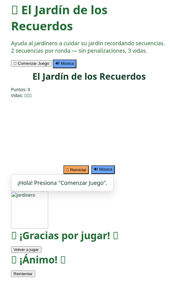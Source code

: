 <!DOCTYPE html>
<html lang="es">
<head>
<meta charset="utf-8" />
<meta name="viewport" content="width=device-width,initial-scale=1.0" />
<title>El Jardín de los Recuerdos 🌳</title>
<style>
  :root {
    --bottom-space: 200px;
  }
  html,body{
    height:100%;
    margin:0;
    font-family: system-ui, -apple-system, "Segoe UI", Roboto, Arial;
    background: url("https://cdn.pixabay.com/photo/2015/06/19/21/24/avenue-815297_1280.jpg") center/cover no-repeat fixed;
    color: #153e2e;
  }

  #startScreen {
    position:fixed; inset:0;
    display:flex; flex-direction:column; align-items:center; justify-content:center;
    background: rgba(255,255,255,0.86);
    z-index: 900;
    padding:20px; box-sizing:border-box; text-align:center;
  }
  #startScreen h1 { margin:0 0 8px; font-size:2.4rem; color:#1f6b34; }
  #startScreen p { color:#2b6a36; max-width:640px; font-size:1.1rem; }

  .btn {
    padding:10px 18px; border-radius:10px; border:0; cursor:pointer;
    background:#57b86a; color:white; font-size:1rem; margin:8px;
  }
  .btn.alt { background:#6ca3f5; }

  #gameContainer { display:none; padding:18px; min-height:100vh; box-sizing:border-box; }
  header.appbar { display:flex; justify-content:center; margin-bottom:8px; }
  header.appbar h2 { margin:0; font-size:1.8rem; color:#143e29; background: rgba(255,255,255,0.7); padding:6px 14px; border-radius:8px; }

  .hud { display:flex; justify-content:space-between; align-items:center; gap:12px; margin-bottom:10px; color:#1e6b2a; font-size:1.2rem; font-weight:bold; }
  #elements {
    display:grid;
    gap:14px;
    justify-content:center;
    padding-bottom: var(--bottom-space);
    margin-top:6px;
  }
  .cell {
    width:84px; height:84px; border-radius:12px; background: rgba(255,255,255,0.95);
    display:flex; align-items:center; justify-content:center; font-size:40px;
    box-shadow:0 6px 14px rgba(0,0,0,0.12);
    touch-action: manipulation; user-select:none;
  }
  .cell.active { transform: scale(1.08); background:#c7f1d6; transition: all .16s; }

  #gardenerWrapper {
    position:fixed; right:12px; bottom:12px; display:flex; flex-direction:column; align-items:center;
    gap:10px; z-index:1000; pointer-events:none;
  }
  #speechBubble {
    min-width:200px; max-width:300px; font-size:18px; background: rgba(255,255,255,0.98);
    color:#173d2a; border-radius:12px; padding:14px; border:2px solid rgba(0,0,0,0.1);
    box-shadow:0 10px 26px rgba(0,0,0,0.12);
    text-align:center;
  }
  #speechBubble.error { background:#ff4d4d; color:white; font-weight:bold; }
  #gardenerImg { width:120px; display:block; }

  .overlay { position:fixed; inset:0; display:none; align-items:center; justify-content:center; z-index:1200; background: rgba(255,255,255,0.95); text-align:center; }
  .overlay h2 { color:#1f6b34; margin:0 0 8px; font-size:2rem; }

  @media(max-width:520px){
    .cell{ width:72px; height:72px; font-size:34px; }
    #speechBubble{ font-size:16px; max-width:220px; }
    :root { --bottom-space: 170px; }
  }
</style>
</head>
<body>

<div id="startScreen" role="dialog" aria-modal="true">
  <h1>🌳 El Jardín de los Recuerdos</h1>
  <p>Ayuda al jardinero a cuidar su jardín recordando secuencias. 2 secuencias por ronda — sin penalizaciones, 3 vidas.</p>
  <div style="margin-top:14px;">
    <button id="startBtn" class="btn">🌸 Comenzar Juego</button>
    <button id="musicBtnStart" class="btn alt">🔊 Música</button>
  </div>
</div>

<div id="gameContainer" aria-live="polite">
  <header class="appbar"><h2>El Jardín de los Recuerdos</h2></header>
  <div class="hud">
    <div id="scoreDisplay">Puntos: 0</div>
    <div id="livesDisplay">Vidas: 🌸🌸🌸</div>
  </div>
  <main id="elements"></main>
  <div style="display:flex; justify-content:center; gap:8px; margin-top:10px;">
    <button id="restartBtn" class="btn" style="background:#f6a45d">🔄 Reiniciar</button>
    <button id="musicBtnGame" class="btn alt">🔊 Música</button>
  </div>
</div>

<div id="gardenerWrapper">
  <div id="speechBubble">¡Hola! Presiona "Comenzar Juego".</div>
  <img id="gardenerImg" src="https://cdn.pixabay.com/photo/2014/04/03/11/53/gardener-311325_1280.png" alt="Jardinero">
</div>

<div id="winOverlay" class="overlay">
  <div>
    <h2>🌟 ¡Gracias por jugar! 🌟</h2>
    <p id="winStats"></p>
    <div style="margin-top:12px;"><button id="winRestart" class="btn">Volver a jugar</button></div>
  </div>
</div>
<div id="loseOverlay" class="overlay">
  <div>
    <h2>💪 ¡Ánimo! 💪</h2>
    <p id="loseStats"></p>
    <div style="margin-top:12px;"><button id="loseRestart" class="btn">Reintentar</button></div>
  </div>
</div>

<audio id="bgMusic" loop src="https://files.freemusicarchive.org/storage-freemusicarchive-org/music/ccCommunity/Jahzzar/Traveller/Jahzzar_-_05_-_Siesta.mp3"></audio>
<audio id="sndSeq" src="https://actions.google.com/sounds/v1/cartoon/wood_plank_flicks.ogg"></audio>
<audio id="sndErr" src="https://actions.google.com/sounds/v1/cartoon/metal_thud_and_clang.ogg"></audio>

<script>
const startScreen = document.getElementById('startScreen');
const startBtn = document.getElementById('startBtn');
const musicBtnStart = document.getElementById('musicBtnStart');
const gameContainer = document.getElementById('gameContainer');
const elementsWrap = document.getElementById('elements');
const scoreDisplay = document.getElementById('scoreDisplay');
const livesDisplay = document.getElementById('livesDisplay');
const restartBtn = document.getElementById('restartBtn');
const musicBtnGame = document.getElementById('musicBtnGame');
const speechBubble = document.getElementById('speechBubble');
const gardenerImg = document.getElementById('gardenerImg');
const winOverlay = document.getElementById('winOverlay');
const loseOverlay = document.getElementById('loseOverlay');
const winRestart = document.getElementById('winRestart');
const loseRestart = document.getElementById('loseRestart');
const winStats = document.getElementById('winStats');
const loseStats = document.getElementById('loseStats');

const bgMusic = document.getElementById('bgMusic');
const sndSeq = document.getElementById('sndSeq');
const sndErr = document.getElementById('sndErr');

gardenerImg.addEventListener('error', ()=> { gardenerImg.style.display='none'; });

const rounds = [
  { name: "Sembrar las flores 🌱", pool:['🌸','🌻','🌷','🌼'], cells:4 },
  { name: "Cosechar las frutas 🍎", pool:['🍎','🍌','🍐','🍇','🍓','🍊'], cells:6 },
  { name: "A juntar la cosecha 🧺", pool:['🥕','🌽','🍅','🍆','🥒','🥔','🌶️','🧅'], cells:8 }
];

let currentRound=1, sequence=[], playerIndex=0, sequenceCount=0, score=0, lives=3, listening=false, musicOn=false;
let correctMoves=0, errors=0;

function setBubble(text, ms=3000, isError=false){
  speechBubble.textContent=text;
  speechBubble.classList.toggle('error',isError);
  speechBubble.style.display='block';
  setTimeout(()=>{ if(speechBubble.textContent===text) speechBubble.style.display='none'; },ms);
}
function updateHUD(){
  scoreDisplay.textContent='Puntos: '+score;
  livesDisplay.textContent='Vidas: '+'🌸'.repeat(Math.max(0,lives));
}

async function safePlay(audioEl){ if(!audioEl)return; try{ audioEl.currentTime=0; await audioEl.play(); }catch{} }
async function toggleMusic(){
  if(musicOn){ bgMusic.pause(); musicOn=false; }
  else { await safePlay(bgMusic); musicOn=!bgMusic.paused; }
  musicBtnStart.textContent=musicOn?'🔇 Música':'🔊 Música';
  musicBtnGame.textContent=musicOn?'🔇 Música':'🔊 Música';
}
musicBtnStart.addEventListener('click', toggleMusic);
musicBtnGame.addEventListener('click', toggleMusic);

function buildBoard(roundIndex){
  elementsWrap.innerHTML='';
  elementsWrap.style.gridTemplateColumns=`repeat(${rounds[roundIndex-1].cells/2}, minmax(72px, 84px))`;
  const pool=rounds[roundIndex-1].pool;
  for(let i=0;i<rounds[roundIndex-1].cells;i++){
    const div=document.createElement('div');
    div.className='cell'; div.dataset.idx=i; div.textContent=pool[i];
    div.addEventListener('pointerdown',(ev)=>{ev.preventDefault(); onCellPressed(i);});
    elementsWrap.appendChild(div);
  }
}
function generateSequence(len){
  const poolLen=rounds[currentRound-1].cells;
  return Array.from({length:len},()=>Math.floor(Math.random()*poolLen));
}
async function showSequence(seq){
  listening=false; setBubble('Observa la secuencia...',3000);
  await new Promise(r=>setTimeout(r,2500));
  const cells=[...elementsWrap.querySelectorAll('.cell')];
  for(let idx of seq){
    const cell=cells[idx]; if(cell){ cell.classList.add('active'); safePlay(sndSeq);
    await new Promise(r=>setTimeout(r,700)); cell.classList.remove('active'); await new Promise(r=>setTimeout(r,150)); }
  }
  listening=true; setBubble('¡Tu turno! Repite la secuencia',3000);
}
function startRound(){
  if(currentRound>rounds.length){ gameOverWin(); return; }
  sequenceCount=0; setBubble('Ronda '+currentRound+': '+rounds[currentRound-1].name,3000);
  buildBoard(currentRound); setTimeout(()=> startNewSequence(),900);
}
function startNewSequence(){
  const len=2+(currentRound-1)+sequenceCount;
  sequence=generateSequence(len); playerIndex=0;
  showSequence(sequence);
}
function onCellPressed(idx){
  if(!listening) return;
  if(idx!==sequence[playerIndex]){
    safePlay(sndErr); lives=Math.max(0,lives-1); errors++; updateHUD();
    setBubble('¡Ups! Esa no es la correcta.',3000,true); listening=false; playerIndex=0;
    if(lives<=0){ setTimeout(()=>gameOverLose(),700); }
    else { setTimeout(()=>showSequence(sequence),900); }
    return;
  }
  safePlay(sndSeq); correctMoves++;
  const cell=[...elementsWrap.querySelectorAll('.cell')][idx];
  if(cell){ cell.classList.add('active'); setTimeout(()=>cell.classList.remove('active'),220); }
  playerIndex++; score+=10; updateHUD();
  if(playerIndex>=sequence.length){
    score+=20; updateHUD(); sequenceCount++; listening=false;
    if(sequenceCount<2){ setBubble('¡Muy bien! Otra secuencia.',3000); setTimeout(()=>startNewSequence(),1000);}
    else { setBubble('¡Ronda completada! 🎉',3000); currentRound++; setTimeout(()=>startRound(),1500); }
  }
}
function gameOverWin(){
  gameContainer.style.display='none'; winOverlay.style.display='flex';
  winStats.textContent=`Puntos: ${score} | Rondas completadas: ${rounds.length} | Secuencias correctas: ${correctMoves} | Errores: ${errors}`;
}
function gameOverLose(){
  gameContainer.style.display='none'; loseOverlay.style.display='flex';
  loseStats.textContent=`Puntos: ${score} | Rondas alcanzadas: ${currentRound-1} | Secuencias correctas: ${correctMoves} | Errores: ${errors}`;
}
function startBtnClicked(){
  startScreen.style.display='none'; gameContainer.style.display='block';
  currentRound=1; score=0; lives=3; sequenceCount=0; playerIndex=0; correctMoves=0; errors=0;
  updateHUD(); setTimeout(()=>startRound(),400);
}
startBtn.addEventListener('click', startBtnClicked);
restartBtn.addEventListener('click', ()=>{ winOverlay.style.display='none'; loseOverlay.style.display='none'; startBtnClicked(); });
winRestart.addEventListener('click', ()=>{ winOverlay.style.display='none'; startBtnClicked(); });
loseRestart.addEventListener('click', ()=>{ loseOverlay.style.display='none'; startBtnClicked(); });
updateHUD(); setBubble('¡Hola! Presiona "Comenzar Juego".',3000);
</script>
</body>
</html>
